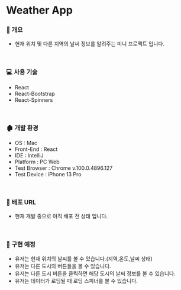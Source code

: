 # Weather App

### 📝 개요

+ 현재 위치 및 다른 지역의 날씨 정보를 알려주는 미니 프로젝트 입니다.

<br/>

### 💻 사용 기술

+ React
+ React-Bootstrap
+ React-Spinners

<br/>

### 🏚 개발 환경

+ OS : Mac
+ Front-End : React
+ IDE : IntelliJ
+ Platform : PC Web
+ Test Browser : Chrome v.100.0.4896.127
+ Test Device : iPhone 13 Pro

<br/>

### 🔗 배포 URL

+ 현재 개발 중으로 아직 배포 전 상태 입니다.

<br/>

### 💬 구현 예정

+ 유저는 현재 위치의 날씨를 볼 수 있습니다.(지역,온도,날씨 상태)
+ 유저는 다른 도시의 버튼들을 볼 수 있습니다.
+ 유저는 다른 도시 버튼을 클릭하면 해당 도시의 날씨 정보를 볼 수 있습니다.
+ 유저는 데이터가 로딩될 때 로딩 스피너를 볼 수 있습니다.

<br/>
